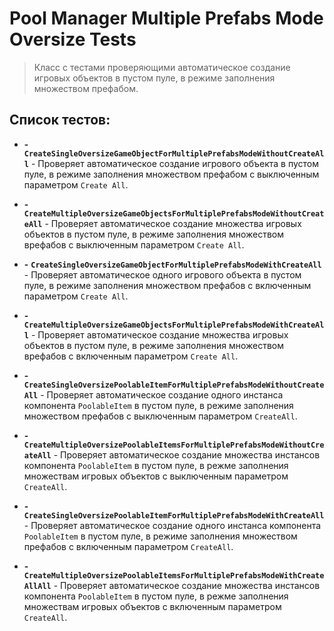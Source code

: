 ﻿# Pool Manager Multiple Prefabs Mode Oversize Tests

> Класс с тестами проверяющими автоматическое создание игровых объектов в пустом пуле, в режиме заполнения множеством префабом.

## Список тестов:

- **-** **`CreateSingleOversizeGameObjectForMultiplePrefabsModeWithoutCreateAll`** - Проверяет автоматическое создание игрового объекта в пустом пуле, в режиме заполнения множеством префабом с выключенным параметром `Create All`.


- **-** **`CreateMultipleOversizeGameObjectsForMultiplePrefabsModeWithoutCreateAll`** - Проверяет автоматическое создание множества игровых объектов в пустом пуле, в режиме заполнения множеством врефабов с выключенным параметром `Create All`. 


- **-** **`CreateSingleOversizeGameObjectForMultiplePrefabsModeWithCreateAll`** -  Проверяет автоматическое одного игрового объекта в пустом пуле, в режиме заполнения множеством префабов с включенным параметром `Create All`.


- **-** **`CreateMultipleOversizeGameObjectsForMultiplePrefabsModeWithCreateAll`** - Проверяет автоматическое создание множества игровых объектов в пустом пуле, в режиме заполнения множеством врефабов с включенным параметром `Create All`.


- **-** **`CreateSingleOversizePoolableItemForMultiplePrefabsModeWithoutCreateAll`** - Проверяет автоматическое создание одного инстанса компонента `PoolableItem` в пустом пуле, в режиме заполнения множеством префабов с выключенным параметром `CreateAll`.


- **-** **`CreateMultipleOversizePoolableItemsForMultiplePrefabsModeWithoutCreateAll`** - Проверяет автоматическое создание множества инстансов компонента `PoolableItem` в пустом пуле, в режме заполнения множествам игровых объектов с выключенным параметром `CreateAll`.


- **-** **`CreateSingleOversizePoolableItemForMultiplePrefabsModeWithCreateAll`** - Проверяет автоматическое создание одного инстанса компонента `PoolableItem` в пустом пуле, в режиме заполнения множеством префабов с включенным параметром `CreateAll`.


- **-** **`CreateMultipleOversizePoolableItemsForMultiplePrefabsModeWithCreateAllAll`** - Проверяет автоматическое создание множества инстансов компонента `PoolableItem` в пустом пуле, в режме заполнения множествам игровых объектов с включенным параметром `CreateAll`.
